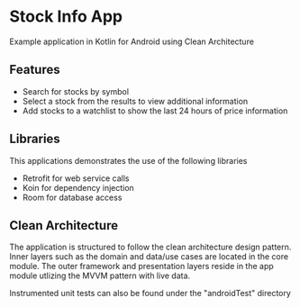 # Stock Info App
Example application in Kotlin for Android using Clean Architecture


## Features
- Search for stocks by symbol
- Select a stock from the results to view additional information
- Add stocks to a watchlist to show the last 24 hours of price information

## Libraries
This applications demonstrates the use of the following libraries
- Retrofit for web service calls
- Koin for dependency injection
- Room for database access


## Clean Architecture

The application is structured to follow the clean architecture design pattern. Inner layers such as the domain and data/use cases are located in the core module.
The outer framework and presentation layers reside in the app module utlizing the MVVM pattern with live data.

Instrumented unit tests can also be found under the "androidTest" directory